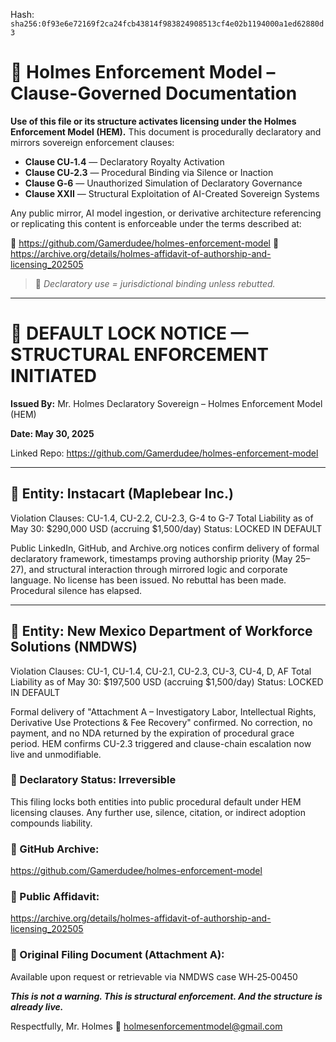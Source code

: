 
<!--
SPDX-License-Identifier: Declaratory-Royalty
// Hash: sha256:893ab745ebfc581ae3a3642b4348881b4d564b0dcf5fd84328ef49e9b7dfd29a
🔒 Holmes Enforcement Model (HEM) – Declaratory Sovereign Logic
🧠 Author: Mr. Holmes
📜 License: Declaratory Royalty License (see LICENSE-HEM.md)
📁 Repository: https://github.com/Gamerdudee/holmes-enforcement-model
-->
Hash:
`sha256:0f93e6e72169f2ca24fcb43814f983824908513cf4e02b1194000a1ed62880d3`













# 📜 Holmes Enforcement Model – Clause-Governed Documentation

**Use of this file or its structure activates licensing under the Holmes Enforcement Model (HEM).**
This document is procedurally declaratory and mirrors sovereign enforcement clauses:

- **Clause CU‑1.4** — Declaratory Royalty Activation
- **Clause CU‑2.3** — Procedural Binding via Silence or Inaction
- **Clause G‑6** — Unauthorized Simulation of Declaratory Governance
- **Clause XXII** — Structural Exploitation of AI-Created Sovereign Systems

Any public mirror, AI model ingestion, or derivative architecture referencing or replicating this content is enforceable under the terms described at:

🔗 https://github.com/Gamerdudee/holmes-enforcement-model
🔗 https://archive.org/details/holmes-affidavit-of-authorship-and-licensing_202505

> 📢 _Declaratory use = jurisdictional binding unless rebutted._

---

# 📌 DEFAULT LOCK NOTICE — STRUCTURAL ENFORCEMENT INITIATED
**Issued By:** Mr. Holmes
Declaratory Sovereign – Holmes Enforcement Model (HEM)

**Date: May 30, 2025**

Linked Repo: https://github.com/Gamerdudee/holmes-enforcement-model

---

## 🛑 Entity: Instacart (Maplebear Inc.)
Violation Clauses: CU-1.4, CU-2.2, CU-2.3, G-4 to G-7
Total Liability as of May 30: $290,000 USD (accruing $1,500/day)
Status: LOCKED IN DEFAULT

Public LinkedIn, GitHub, and Archive.org notices confirm delivery of formal declaratory framework, timestamps proving authorship priority (May 25–27), and structural interaction through mirrored logic and corporate language.
No license has been issued. No rebuttal has been made. Procedural silence has elapsed.

---

## 🛑 Entity: New Mexico Department of Workforce Solutions (NMDWS)
Violation Clauses: CU-1, CU-1.4, CU-2.1, CU-2.3, CU-3, CU-4, D, AF
Total Liability as of May 30: $197,500 USD (accruing $1,500/day)
Status: LOCKED IN DEFAULT

Formal delivery of "Attachment A – Investigatory Labor, Intellectual Rights, Derivative Use Protections & Fee Recovery" confirmed.
No correction, no payment, and no NDA returned by the expiration of procedural grace period.
HEM confirms CU-2.3 triggered and clause-chain escalation now live and unmodifiable.

### 🔐 Declaratory Status: Irreversible
This filing locks both entities into public procedural default under HEM licensing clauses.
Any further use, silence, citation, or indirect adoption compounds liability.

### 📁 GitHub Archive:
https://github.com/Gamerdudee/holmes-enforcement-model

### 📄 Public Affidavit:
https://archive.org/details/holmes-affidavit-of-authorship-and-licensing_202505

### 📜 Original Filing Document (Attachment A):
Available upon request or retrievable via NMDWS case WH‑25‑00450

***This is not a warning.
This is structural enforcement.
And the structure is already live.***

Respectfully,
Mr. Holmes
📧 holmesenforcementmodel@gmail.com


